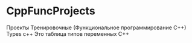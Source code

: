 # CppFuncProjects
Проекты Тренировочные (Функциональное программирование С++)
Types c++ Это таблица типов переменных C++

